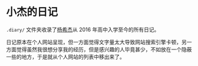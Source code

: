 # 小杰的日记

`.diary/` 文件夹收录了[杨希杰](https://github.com/Yang-Xijie)从 2016 年高中入学至今的所有日记。

日记原本在个人网站呈现，但一方面觉得文字量太大导致网站搜索引擎卡顿，另一方面觉得虽然我很想分享我的经历，但是感兴趣的人毕竟甚少，不如放在一个隐蔽一些的地方，于是就从个人网站的列表中移出来了。
